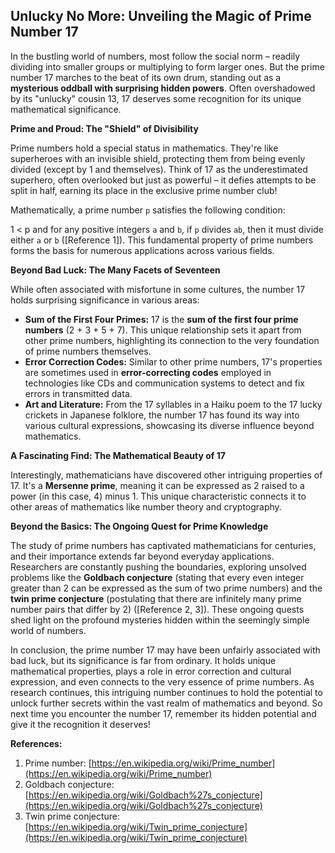## Unlucky No More: Unveiling the Magic of Prime Number 17

In the bustling world of numbers, most follow the social norm – readily dividing into smaller groups or multiplying to form larger ones. But the prime number 17 marches to the beat of its own drum, standing out as a **mysterious oddball with surprising hidden powers**. Often overshadowed by its "unlucky" cousin 13, 17 deserves some recognition for its unique mathematical significance.

**Prime and Proud: The "Shield" of Divisibility**

Prime numbers hold a special status in mathematics. They're like superheroes with an invisible shield, protecting them from being evenly divided (except by 1 and themselves). Think of 17 as the underestimated superhero, often overlooked but just as powerful – it defies attempts to be split in half, earning its place in the exclusive prime number club!

Mathematically, a prime number `p` satisfies the following condition:

1 < p and for any positive integers `a` and `b`, if `p` divides `ab`, then it must divide either `a` or `b` ([Reference 1]). This fundamental property of prime numbers forms the basis for numerous applications across various fields.

**Beyond Bad Luck: The Many Facets of Seventeen**

While often associated with misfortune in some cultures, the number 17 holds surprising significance in various areas:

* **Sum of the First Four Primes:** 17 is the **sum of the first four prime numbers** (2 + 3 + 5 + 7). This unique relationship sets it apart from other prime numbers, highlighting its connection to the very foundation of prime numbers themselves.
* **Error Correction Codes:** Similar to other prime numbers, 17's properties are sometimes used in **error-correcting codes** employed in technologies like CDs and communication systems to detect and fix errors in transmitted data.
* **Art and Literature:** From the 17 syllables in a Haiku poem to the 17 lucky crickets in Japanese folklore, the number 17 has found its way into various cultural expressions, showcasing its diverse influence beyond mathematics.

**A Fascinating Find: The Mathematical Beauty of 17**

Interestingly, mathematicians have discovered other intriguing properties of 17. It's a **Mersenne prime**, meaning it can be expressed as 2 raised to a power (in this case, 4) minus 1. This unique characteristic connects it to other areas of mathematics like number theory and cryptography.

**Beyond the Basics: The Ongoing Quest for Prime Knowledge**

The study of prime numbers has captivated mathematicians for centuries, and their importance extends far beyond everyday applications. Researchers are constantly pushing the boundaries, exploring unsolved problems like the **Goldbach conjecture** (stating that every even integer greater than 2 can be expressed as the sum of two prime numbers) and the **twin prime conjecture** (postulating that there are infinitely many prime number pairs that differ by 2) ([Reference 2, 3]). These ongoing quests shed light on the profound mysteries hidden within the seemingly simple world of numbers.

In conclusion, the prime number 17 may have been unfairly associated with bad luck, but its significance is far from ordinary. It holds unique mathematical properties, plays a role in error correction and cultural expression, and even connects to the very essence of prime numbers. As research continues, this intriguing number continues to hold the potential to unlock further secrets within the vast realm of mathematics and beyond. So next time you encounter the number 17, remember its hidden potential and give it the recognition it deserves!

**References:**

1. Prime number: [https://en.wikipedia.org/wiki/Prime_number](https://en.wikipedia.org/wiki/Prime_number)
2. Goldbach conjecture: [https://en.wikipedia.org/wiki/Goldbach%27s_conjecture](https://en.wikipedia.org/wiki/Goldbach%27s_conjecture)
3. Twin prime conjecture: [https://en.wikipedia.org/wiki/Twin_prime_conjecture](https://en.wikipedia.org/wiki/Twin_prime_conjecture)